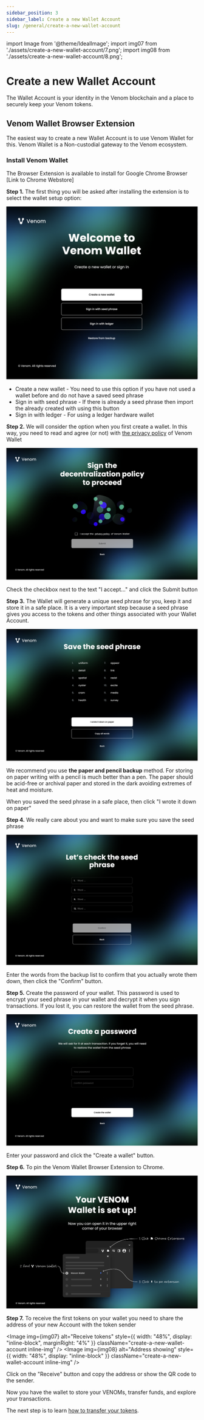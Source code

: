 ```yaml
---
sidebar_position: 3
sidebar_label: Create a new Wallet Account
slug: /general/create-a-new-wallet-account
---
```


import Image from '@theme/IdealImage';
import img07 from './assets/create-a-new-wallet-account/7.png';
import img08 from './assets/create-a-new-wallet-account/8.png';

# Create a new Wallet Account

The Wallet Account is your identity in the Venom blockchain and a place to
securely keep your Venom tokens.

## Venom Wallet Browser Extension

The easiest way to create a new Wallet Account is to use Venom Wallet for this.
Venom Wallet is a Non-custodial gateway to the Venom ecosystem.

### Install Venom Wallet

The Browser Extension is available to install for Google Chrome Browser
\[Link to Chrome Webstore]

**Step 1.** The first thing you will be asked after installing the extension is
to select the wallet setup option:

![Selecting the wallet setup](./assets/create-a-new-wallet-account/1.png)

* Create a new wallet - You need to use this option if you have not used
a wallet before and do not have a saved seed phrase
* Sign in with seed phrase - If there is already a seed phrase then import
the already created with using this button
* Sign in with ledger - For using a ledger hardware wallet

**Step 2.** We will consider the option when you first create a wallet.
In this way, you need to read and agree (or not) with
[the privacy policy](https://venom.foundation/policy.html) of Venom Wallet

![Privacy policy agreement](<./assets/create-a-new-wallet-account/2.png>)

Check the checkbox next to the text "I accept..." and click the Submit button

**Step 3.** The Wallet will generate a unique seed phrase for you, keep it and
store it in a safe place. It is a very important step because a seed phrase
gives you access to the tokens and other things associated with your Wallet Account.

![Example banner](./assets/create-a-new-wallet-account/3.png)

We recommend you use **the paper and pencil backup** method. For storing
on paper writing with a pencil is much better than a pen. The paper should be
acid-free or archival paper and stored in the dark avoiding extremes of heat
and moisture.

When you saved the seed phrase in a safe place, then click "I wrote it down on paper"

**Step 4.** We really care about you and want to make sure you save the seed phrase

![Seed Phrase checking](./assets/create-a-new-wallet-account/4.png)

Enter the words from the backup list to confirm that you actually wrote them
down, then click the "Confirm" button.

**Step 5.** Create the password of your wallet. This password is used to encrypt
your seed phrase in your wallet and decrypt it when you sign transactions.
If you lost it, you can restore the wallet from the seed phrase.

![Password creating](./assets/create-a-new-wallet-account/5.png)

Enter your password and click the "Create a wallet" button.

**Step 6.** To pin the Venom Wallet Browser Extension to Chrome.

![Pin Chrome extension](<./assets/create-a-new-wallet-account/6.png>)

**Step 7.** To receive the first tokens on your wallet you need to share the
address of your new Account with the token sender

<Image img={img07} alt="Receive tokens"
    style={{ width: "48%", display: "inline-block", marginRight: "4%" }}
    className="create-a-new-wallet-account inline-img"
/>
<Image img={img08} alt="Address showing"
    style={{ width: "48%", display: "inline-block" }}
    className="create-a-new-wallet-account inline-img"
/>

Click on the "Receive" button and copy the address or show the QR code to the sender.

Now you have the wallet to store your VENOMs, transfer funds, and explore your transactions.

The next step is to learn [how to transfer your tokens](balance-transfers.md).
